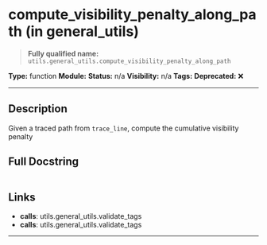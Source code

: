 # compute_visibility_penalty_along_path (in general_utils)
> **Fully qualified name:** `utils.general_utils.compute_visibility_penalty_along_path`

**Type:** function
**Module:** 
**Status:** n/a
**Visibility:** n/a
**Tags:** 
**Deprecated:** ❌

---

## Description
Given a traced path from `trace_line`, compute the cumulative visibility penalty

## Full Docstring
```

```

## Links
- **calls**: utils.general_utils.validate_tags
- **calls**: utils.general_utils.validate_tags


---
